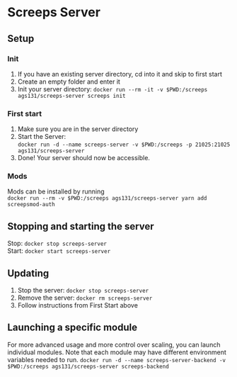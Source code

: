 # Screeps Server

## Setup
  
### Init
1. If you have an existing server directory, cd into it and skip to first start
2. Create an empty folder and enter it
3. Init your server directory: 
  ```docker run --rm -it -v $PWD:/screeps ags131/screeps-server screeps init```

### First start
1. Make sure you are in the server directory
2. Start the Server:  
```docker run -d --name screeps-server -v $PWD:/screeps -p 21025:21025 ags131/screeps-server```
3. Done! Your server should now be accessible.

### Mods
Mods can be installed by running  
```docker run --rm -v $PWD:/screeps ags131/screeps-server yarn add screepsmod-auth```


## Stopping and starting the server
Stop:
```docker stop screeps-server```  
Start:
```docker start screeps-server```

## Updating

1. Stop the server:
  ```docker stop screeps-server```
2. Remove the server:
  ```docker rm screeps-server```
3. Follow instructions from First Start above

## Launching a specific module
For more advanced usage and more control over scaling, you can launch individual modules. Note that each module may have different environment variables needed to run.
```docker run -d --name screeps-server-backend -v $PWD:/screeps ags131/screeps-server screeps-backend```

